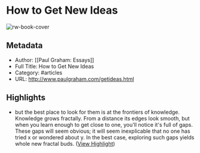 # How to Get New Ideas

![rw-book-cover](http://www.paulgraham.com/favicon.ico)

## Metadata
- Author: [[Paul Graham: Essays]]
- Full Title: How to Get New Ideas
- Category: #articles
- URL: http://www.paulgraham.com/getideas.html

## Highlights
- but the best place to look for them is at the frontiers of knowledge. Knowledge grows fractally. From a distance its edges look smooth, but when you learn enough to get close to one, you'll notice it's full of gaps. These gaps will seem obvious; it will seem inexplicable that no one has tried x or wondered about y. In the best case, exploring such gaps yields whole new fractal buds. ([View Highlight](https://read.readwise.io/read/01gvcma4m1yaf15wvjfeqj1sb3))
